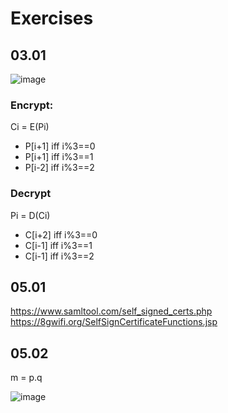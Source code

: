 # Exercises

## 03.01

![image](https://github.com/AdTekDev/SoftwareSystemSecurity/assets/18588011/009bb3c8-e20e-4020-87f6-761b2bc9c7bd)

### Encrypt:  
Ci = E(Pi)  
- P[i+1]  iff i%3==0
- P[i+1]  iff i%3==1
- P[i-2]  iff i%3==2

### Decrypt
Pi = D(Ci)
- C[i+2]  iff i%3==0
- C[i-1]  iff i%3==1
- C[i-1]  iff i%3==2

  
## 05.01

https://www.samltool.com/self_signed_certs.php   
https://8gwifi.org/SelfSignCertificateFunctions.jsp   


## 05.02

m = p.q

![image](https://github.com/AdTekDev/SoftwareSystemSecurity/assets/18588011/86c090b6-377d-4476-8990-1eef0a2c9f09)
